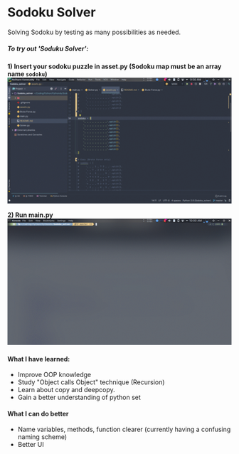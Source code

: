 # Sodoku Solver
Solving Sodoku by testing as many possibilities as needed.

##### To try out 'Soduku Solver':
**1) Insert your sodoku puzzle in asset.py (Sodoku map must be an array name `sodoku`)**
![Insert](Gifs/Insert_sodoku.gif)

**2) Run main.py**
![Run](Gifs/Run.gif)

#### **What I have learned:**
- Improve OOP knowledge
- Study "Object calls Object" technique (Recursion)
- Learn about copy and deepcopy.
- Gain a better understanding of python set

#### **What I can do better**
- Name variables, methods, function clearer (currently having a confusing naming scheme)
- Better UI